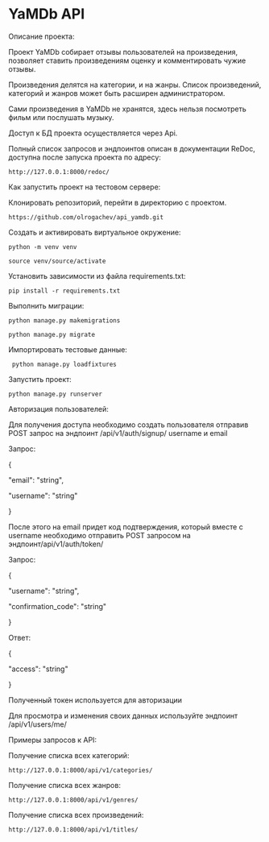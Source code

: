 # YaMDb API
Описание проекта:

Проект YaMDb собирает отзывы пользователей на произведения, позволяет ставить произведениям оценку и комментировать чужие отзывы.

Произведения делятся на категории, и на жанры. Список произведений, категорий и жанров может быть расширен администратором.

Сами произведения в YaMDb не хранятся, здесь нельзя посмотреть фильм или послушать музыку.

Доступ к БД проекта осуществляется через Api.

Полный список запросов и эндпоинтов описан в документации ReDoc, доступна после запуска проекта по адресу:

``` http://127.0.0.1:8000/redoc/ ```

Как запустить проект на тестовом сервере:

Клонировать репозиторий, перейти в директорию с проектом.

``` https://github.com/olrogachev/api_yamdb.git ```

Cоздать и активировать виртуальное окружение:

``` python -m venv venv ```

``` source venv/source/activate ```

Установить зависимости из файла requirements.txt:

``` pip install -r requirements.txt ```

Выполнить миграции:

``` python manage.py makemigrations ```

``` python manage.py migrate ```

Импортировать тестовые данные:

``` python manage.py loadfixtures```

Запустить проект:

``` python manage.py runserver ```

Авторизация пользователей:

Для получения доступа необходимо создать пользователя отправив POST запрос на эндпоинт /api/v1/auth/signup/ username и email

Запрос:

{

"email": "string",

"username": "string"

}

После этого на email придет код подтверждения, который вместе с username необходимо отправить POST запросом на эндпоинт/api/v1/auth/token/

Запрос:

{

"username": "string",

"confirmation_code": "string"

}

Ответ:

{

"access": "string"

}

Полученный токен используется для авторизации

Для просмотра и изменения своих данных используйте эндпоинт /api/v1/users/me/

Примеры запросов к API:

Получение списка всех категорий:

``` http://127.0.0.1:8000/api/v1/categories/ ```

Получение списка всех жанров:

``` http://127.0.0.1:8000/api/v1/genres/ ```

Получение списка всех произведений:

``` http://127.0.0.1:8000/api/v1/titles/ ```
